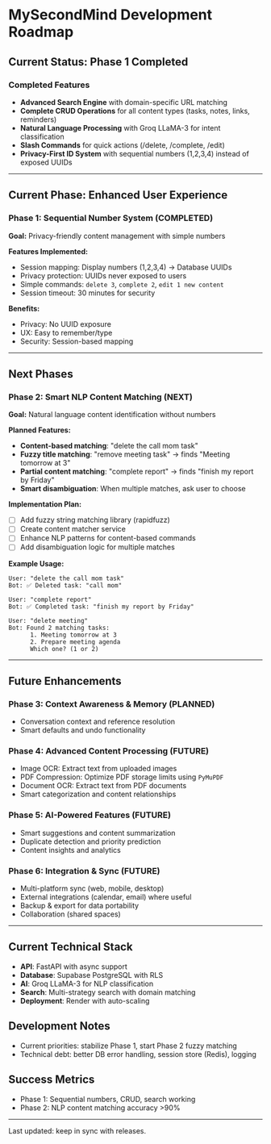 # MySecondMind Development Roadmap

## Current Status: Phase 1 Completed

###  Completed Features
- **Advanced Search Engine** with domain-specific URL matching
- **Complete CRUD Operations** for all content types (tasks, notes, links, reminders)
- **Natural Language Processing** with Groq LLaMA-3 for intent classification
- **Slash Commands** for quick actions (/delete, /complete, /edit)
- **Privacy-First ID System** with sequential numbers (1,2,3,4) instead of exposed UUIDs

---

##  Current Phase: Enhanced User Experience

### Phase 1:  Sequential Number System (COMPLETED)
**Goal:** Privacy-friendly content management with simple numbers

**Features Implemented:**
- Session mapping: Display numbers (1,2,3,4) → Database UUIDs  
- Privacy protection: UUIDs never exposed to users
- Simple commands: `delete 3`, `complete 2`, `edit 1 new content`
- Session timeout: 30 minutes for security

**Benefits:**
- Privacy: No UUID exposure
- UX: Easy to remember/type
- Security: Session-based mapping

---

## Next Phases

### Phase 2: Smart NLP Content Matching (NEXT)
**Goal:** Natural language content identification without numbers

**Planned Features:**
- **Content-based matching**: "delete the call mom task"
- **Fuzzy title matching**: "remove meeting task" → finds "Meeting tomorrow at 3"
- **Partial content matching**: "complete report" → finds "finish my report by Friday"
- **Smart disambiguation**: When multiple matches, ask user to choose

**Implementation Plan:**
- [ ] Add fuzzy string matching library (rapidfuzz)
- [ ] Create content matcher service
- [ ] Enhance NLP patterns for content-based commands
- [ ] Add disambiguation logic for multiple matches

**Example Usage:**
```
User: "delete the call mom task"
Bot: ✅ Deleted task: "call mom"

User: "complete report"  
Bot: ✅ Completed task: "finish my report by Friday"

User: "delete meeting"
Bot: Found 2 matching tasks:
      1. Meeting tomorrow at 3
      2. Prepare meeting agenda
      Which one? (1 or 2)
```

---

## Future Enhancements

### Phase 3: Context Awareness & Memory (PLANNED)
- Conversation context and reference resolution
- Smart defaults and undo functionality

### Phase 4: Advanced Content Processing (FUTURE)
- Image OCR: Extract text from uploaded images
- PDF Compression: Optimize PDF storage limits using `PyMuPDF`
- Document OCR: Extract text from PDF documents
- Smart categorization and content relationships

### Phase 5: AI-Powered Features (FUTURE)
- Smart suggestions and content summarization
- Duplicate detection and priority prediction
- Content insights and analytics

### Phase 6: Integration & Sync (FUTURE)
- Multi-platform sync (web, mobile, desktop)
- External integrations (calendar, email) where useful
- Backup & export for data portability
- Collaboration (shared spaces)

---

## Current Technical Stack
- **API**: FastAPI with async support
- **Database**: Supabase PostgreSQL with RLS
- **AI**: Groq LLaMA-3 for NLP classification
- **Search**: Multi-strategy search with domain matching
- **Deployment**: Render with auto-scaling

## Development Notes
- Current priorities: stabilize Phase 1, start Phase 2 fuzzy matching
- Technical debt: better DB error handling, session store (Redis), logging

## Success Metrics
- Phase 1: Sequential numbers, CRUD, search working
- Phase 2: NLP content matching accuracy >90%

---

Last updated: keep in sync with releases.
